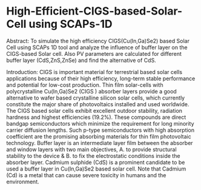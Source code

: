 # High-Efficient-CIGS-based-Solar-Cell using SCAPs-1D

Abstract:
To simulate the high efficiency CIGS(Cu(In,Ga)Se2) based Solar Cell using SCAPs 1D tool and analyze the influence of buffer layer on the CIGS-based Solar cell. Also PV parameters are calculated for different buffer layer (CdS,ZnS,ZnSe) and find the alternative of CdS.  

Introduction:
CIGS is important material for terrestrial based solar cells  applications because of their high efficiency, long-term stable performance and potential for low-cost production. Thin film solar-cells with polycrystalline Cu(In,Ga)Se2 (CIGS ) absorber layers provide a good alternative to wafer based crystalline silicon solar cells, which currently constitute the major share of photovoltaics installed and used worldwide. The CIGS based solar cells exhibit excellent outdoor stability, radiation hardness and highest efficiencies (19.2%). 
These compounds are direct bandgap semiconductors which minimize the requirement for long minority carrier diffusion lengths. 
Such p-type semiconductors with high absorption coefficient are the promising absorbing materials for thin film photovoltaic technology.
Buffer layer is an intermediate layer film between the absorber and window layers with two main objectives, 
A.  to provide structural stability to the device &
B.  to fix the electrostatic conditions inside the absorber layer.
Cadmium sulphide (CdS) is a prominent candidate to be used a buffer layer in Cu(In,Ga)Se2 based solar cell. 
Note that Cadmium (Cd) is a metal that can cause severe toxicity in humans and the environment. 
